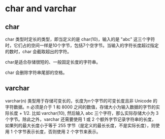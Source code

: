 # char and varchar

## char

char 类型时定长的类型，即当定义的是 char(10)，输入的是 "abc" 这三个字符时，它们占的空间一样是10个字节，包括7个空字节。当输入的字符长度超过指定的数时，char 会截取超出的字符。

char是适合存储很短的、一般固定长度的字符串。

char 会删除字符串尾部的空格。

## varchar

varchar(n) 类型用于存储可变长的，长度为n个字节的可变长度且非 Unicode 的字符数据。n 必须是介于 1 和 8000 之间的数值，存储大小为输入数据的字节的实际长度 + 1/2. 比如 varchar(10), 然后输入 abc 三个字符，那么实际存储大小为 3 个字节。除此之外，varchar 还需要使用 1 或 2 个额外字节记录字符串的长度，如果列的最大长度小于等于 255 字节（是定义的最长长度，不是实际长度），则使用 1 个字节表示长度，否则使用 2 个字节来表示。